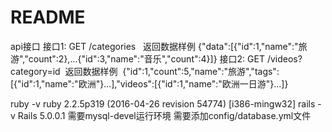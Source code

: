 # README

api接口
   接口1: ​GET /categories 
    ­ 返回数据样例
	{"data":[{"id":1,"name":"旅游","count":2},...{"id":3,"name":"音乐","count":4}]}
   接口2: ​GET /videos?category=​id​
    ­ 返回数据样例  {"id":1,"count":5,"name":"旅游","tags":[{"id":1,"name":"欧洲"}...],"videos":[{"id":1,"name":"欧洲一日游"}...]} 
	
ruby -v ruby 2.2.5p319 (2016-04-26 revision 54774) [i386-mingw32]
rails -v Rails 5.0.0.1
需要mysql-devel运行环境
需要添加config/database.yml文件